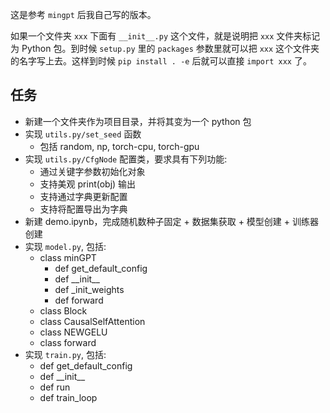 这是参考 `mingpt` 后我自己写的版本。

如果一个文件夹 `xxx` 下面有 `__init__.py` 这个文件，就是说明把 `xxx` 文件夹标记为 Python 包。到时候 `setup.py` 里的 `packages` 参数里就可以把 `xxx` 这个文件夹的名字写上去。这样到时候 `pip install . -e` 后就可以直接 `import xxx` 了。

## 任务
- 新建一个文件夹作为项目目录，并将其变为一个 python 包
- 实现 `utils.py/set_seed` 函数
  - 包括 random, np, torch-cpu, torch-gpu
- 实现 `utils.py/CfgNode` 配置类，要求具有下列功能:
   - 通过关键字参数初始化对象
   - 支持美观 print(obj) 输出
   - 支持通过字典更新配置
   - 支持将配置导出为字典
- 新建 demo.ipynb，完成随机数种子固定 + 数据集获取 + 模型创建 + 训练器创建
- 实现 `model.py`, 包括:
  - class minGPT
    - def get_default_config
    - def \_\_init\_\_
    - def \_init\_weights
    - def forward
  - class Block
  - class CausalSelfAttention
  - class NEWGELU
  - class forward
- 实现 `train.py`, 包括:
  - def get_default_config
  - def \_\_init\_\_
  - def run
  - def train_loop